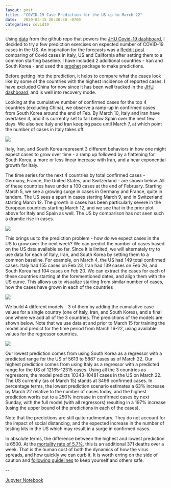 ```yaml
---
layout: post
title:  "COVID-19 Case Prediction for the US up to March 22"
date:   2020-03-15 20:30:50 -0700
categories: covid19
---
```


Using [data][jhu-data] from the github repo that powers the [JHU Covid-19 dashboard][jhu-dash], I decided to try a few prediction exercises on expected number of COVID-19 cases in the US. An inspiration for the forecasts was a [Reddit post][red-covid19] comparing of Covid cases in Italy, US and California after setting them to a common starting baseline. I have included 2 additional countries - Iran and South Korea - and used the [prophet][prophet] package to make predictions. 

Before getting into the prediction, it helps to compare what the cases look like by some of the countries with the highest incidence of reported cases. I have excluded China for now since it has been well tracked in the [JHU dashboard][jhu-dash], and is well into recovery mode. 

Looking at the cumulative number of confirmed cases for the top 4 countries (excluding China), we observe a ramp-up in confirmed cases from South Korea around the end of Feb. By March 10, Italy and Iran have overtaken it, and it is currently set to fall below Spain over the next few days. We also see Italy and Iran keeping pace until March 7, at which point the number of cases in Italy takes off. 

<img src="{{site.baseurl}}/assets/images/top1_4_cases.png">

Italy, Iran, and South Korea represent 3 different behaviors in how one might expect cases to grow over time - a ramp up followed by a flattening for South Korea, a more or less linear increase with Iran, and a near exponential growth for Italy. 


The time series for the next 4 countries by total confirmed cases - Germany, France, the United States, and Switzerland - are shown below. All of these countries have under a 100 cases at the end of February. Starting March 5, we see a growing surge in cases in Germany and France, quite in tandem. The US sees a spurt in cases starting March 9, and in Switzerland starting March 12. The growth in cases has been particularly severe in the European countries starting March 12, and we see that in the prior plot above for Italy and Spain as well. The US by comparison has not seen such a dramtic rise in cases. 

<img src="{{site.baseurl}}/assets/images/top5_8_cases.png">

This brings us to the prediction problem - how do we expect cases in the US to grow over the next week? We can predict the number of cases based on the US data available so far. Since it is limited, we will alternately try to use data for each of Italy, Iran, and South Korea by setting them to a common baseline. For example, on March 4, the US had 149 total confirmed cases. Italy had 155 cases on Feb 23, Iran had 139 cases on Feb 26, and South Korea had 104 cases on Feb 20. We can extract the cases for each of these countries starting at the forementioned dates, and align them with the US curve. This allows us to visualize starting from similar number of cases, how the cases have grown in each of the countries

<img src="{{site.baseurl}}/assets/images/us_baselined_cases.png">

We build 4 different models - 3 of them by adding the cumulative case values for a single country (one of Italy, Iran, and South Korea), and a final one where we add all of the 3 countries. The predictions of the models are shown below. Note that we use data at and prior to March 15 for training the model and predict for the time period from March 16-22, using available values for the regressor countries. 

<img src="{{site.baseurl}}/assets/images/us_predictions_march16_22.png">

Our lowest prediction comes from using South Korea as a regressor with a predicted range for the US of 5613 to 5867 cases as of March 22. Our highest prediction comes from using Italy as a regressor with a predicted range for the US of 12165-12315 cases. Using all the 3 countries as regressors, the model predicts 10343-10481 cases in the US on March 22. The US currently (as of March 15) stands at 3499 confirmed cases. In percentage terms, the lowest prediction scenario estimates a 63% increase by March 22 relative to the number of cases today, and the highest prediction works out to a 250% increase in confirmed cases by next Sunday, with the full model (with all regressors) resulting in a 197% increase (using the upper bound of the predictions in each of the cases).

Note that the predictions are still quite rudimentary. They do not account for the impact of social distancing, and the expected increase in the number of testing kits in the US which may result in a surge in confirmed cases. 

In absolute terms, the difference between the highest and lowest prediction is 6500. At the [mortality rate of 5.7%][lancet], this is an additional 371 deaths over a week. That is the human cost of both the dynamics of how the virus spreads, and how quickly we can curb it. It is worth erring on the side of caution and [following guidelines][cdc] to keep yourself and others safe. 

--

[Jupyter Notebook][nb] 


[jhu-data]: https://github.com/CSSEGISandData/COVID-19
[jhu-dash]: https://gisanddata.maps.arcgis.com/apps/opsdashboard/index.html#/bda7594740fd40299423467b48e9ecf6
[red-covid19]: https://www.reddit.com/r/dataisbeautiful/comments/fiun99/oc_comparison_of_italy_usa_and_california_covid19
[prophet]: https://facebook.github.io/prophet/
[lancet]: https://www.thelancet.com/journals/laninf/article/PIIS1473-3099(20)30195-X/fulltext
[cdc]: https://www.cdc.gov/coronavirus/2019-ncov/prepare/index.html
[nb]: https://github.com/niranjansh/covid19/blob/master/Covid_prediction_march16_22.ipynb